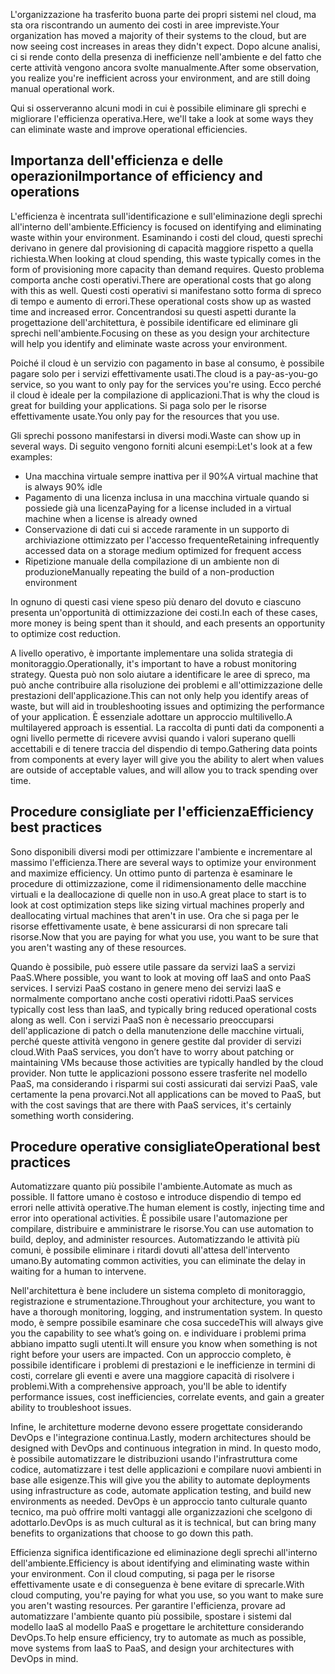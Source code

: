 <span data-ttu-id="252ed-101">L'organizzazione ha trasferito buona parte dei propri sistemi nel cloud, ma sta ora riscontrando un aumento dei costi in aree impreviste.</span><span class="sxs-lookup"><span data-stu-id="252ed-101">Your organization has moved a majority of their systems to the cloud, but are now seeing cost increases in areas they didn't expect.</span></span> <span data-ttu-id="252ed-102">Dopo alcune analisi, ci si rende conto della presenza di inefficienze nell'ambiente e del fatto che certe attività vengono ancora svolte manualmente.</span><span class="sxs-lookup"><span data-stu-id="252ed-102">After some observation, you realize you're inefficient across your environment, and are still doing manual operational work.</span></span> 

<span data-ttu-id="252ed-103">Qui si osserveranno alcuni modi in cui è possibile eliminare gli sprechi e migliorare l'efficienza operativa.</span><span class="sxs-lookup"><span data-stu-id="252ed-103">Here, we'll take a look at some ways they can eliminate waste and improve operational efficiencies.</span></span>

## <a name="importance-of-efficiency-and-operations"></a><span data-ttu-id="252ed-104">Importanza dell'efficienza e delle operazioni</span><span class="sxs-lookup"><span data-stu-id="252ed-104">Importance of efficiency and operations</span></span>

<span data-ttu-id="252ed-105">L'efficienza è incentrata sull'identificazione e sull'eliminazione degli sprechi all'interno dell'ambiente.</span><span class="sxs-lookup"><span data-stu-id="252ed-105">Efficiency is focused on identifying and eliminating waste within your environment.</span></span> <span data-ttu-id="252ed-106">Esaminando i costi del cloud, questi sprechi derivano in genere dal provisioning di capacità maggiore rispetto a quella richiesta.</span><span class="sxs-lookup"><span data-stu-id="252ed-106">When looking at cloud spending, this waste typically comes in the form of provisioning more capacity than demand requires.</span></span> <span data-ttu-id="252ed-107">Questo problema comporta anche costi operativi.</span><span class="sxs-lookup"><span data-stu-id="252ed-107">There are operational costs that go along with this as well.</span></span> <span data-ttu-id="252ed-108">Questi costi operativi si manifestano sotto forma di spreco di tempo e aumento di errori.</span><span class="sxs-lookup"><span data-stu-id="252ed-108">These operational costs show up as wasted time and increased error.</span></span> <span data-ttu-id="252ed-109">Concentrandosi su questi aspetti durante la progettazione dell'architettura, è possibile identificare ed eliminare gli sprechi nell'ambiente.</span><span class="sxs-lookup"><span data-stu-id="252ed-109">Focusing on these as you design your architecture will help you identify and eliminate waste across your environment.</span></span>

<span data-ttu-id="252ed-110">Poiché il cloud è un servizio con pagamento in base al consumo, è possibile pagare solo per i servizi effettivamente usati.</span><span class="sxs-lookup"><span data-stu-id="252ed-110">The cloud is a pay-as-you-go service, so you want to only pay for the services you're using.</span></span> <span data-ttu-id="252ed-111">Ecco perché il cloud è ideale per la compilazione di applicazioni.</span><span class="sxs-lookup"><span data-stu-id="252ed-111">That is why the cloud is great for building your applications.</span></span> <span data-ttu-id="252ed-112">Si paga solo per le risorse effettivamente usate.</span><span class="sxs-lookup"><span data-stu-id="252ed-112">You only pay for the resources that you use.</span></span>

<span data-ttu-id="252ed-113">Gli sprechi possono manifestarsi in diversi modi.</span><span class="sxs-lookup"><span data-stu-id="252ed-113">Waste can show up in several ways.</span></span> <span data-ttu-id="252ed-114">Di seguito vengono forniti alcuni esempi:</span><span class="sxs-lookup"><span data-stu-id="252ed-114">Let's look at a few examples:</span></span>

* <span data-ttu-id="252ed-115">Una macchina virtuale sempre inattiva per il 90%</span><span class="sxs-lookup"><span data-stu-id="252ed-115">A virtual machine that is always 90% idle</span></span>
* <span data-ttu-id="252ed-116">Pagamento di una licenza inclusa in una macchina virtuale quando si possiede già una licenza</span><span class="sxs-lookup"><span data-stu-id="252ed-116">Paying for a license included in a virtual machine when a license is already owned</span></span>
* <span data-ttu-id="252ed-117">Conservazione di dati cui si accede raramente in un supporto di archiviazione ottimizzato per l'accesso frequente</span><span class="sxs-lookup"><span data-stu-id="252ed-117">Retaining infrequently accessed data on a storage medium optimized for frequent access</span></span>
* <span data-ttu-id="252ed-118">Ripetizione manuale della compilazione di un ambiente non di produzione</span><span class="sxs-lookup"><span data-stu-id="252ed-118">Manually repeating the build of a non-production environment</span></span>

<span data-ttu-id="252ed-119">In ognuno di questi casi viene speso più denaro del dovuto e ciascuno presenta un'opportunità di ottimizzazione dei costi.</span><span class="sxs-lookup"><span data-stu-id="252ed-119">In each of these cases, more money is being spent than it should, and each presents an opportunity to optimize cost reduction.</span></span>

<span data-ttu-id="252ed-120">A livello operativo, è importante implementare una solida strategia di monitoraggio.</span><span class="sxs-lookup"><span data-stu-id="252ed-120">Operationally, it's important to have a robust monitoring strategy.</span></span> <span data-ttu-id="252ed-121">Questa può non solo aiutare a identificare le aree di spreco, ma può anche contribuire alla risoluzione dei problemi e all'ottimizzazione delle prestazioni dell'applicazione.</span><span class="sxs-lookup"><span data-stu-id="252ed-121">This can not only help you identify areas of waste, but will aid in troubleshooting issues and optimizing the performance of your application.</span></span> <span data-ttu-id="252ed-122">È essenziale adottare un approccio multilivello.</span><span class="sxs-lookup"><span data-stu-id="252ed-122">A multilayered approach is essential.</span></span> <span data-ttu-id="252ed-123">La raccolta di punti dati da componenti a ogni livello permette di ricevere avvisi quando i valori superano quelli accettabili e di tenere traccia del dispendio di tempo.</span><span class="sxs-lookup"><span data-stu-id="252ed-123">Gathering data points from components at every layer will give you the ability to alert when values are outside of acceptable values, and will allow you to track spending over time.</span></span>

## <a name="efficiency-best-practices"></a><span data-ttu-id="252ed-124">Procedure consigliate per l'efficienza</span><span class="sxs-lookup"><span data-stu-id="252ed-124">Efficiency best practices</span></span>

<span data-ttu-id="252ed-125">Sono disponibili diversi modi per ottimizzare l'ambiente e incrementare al massimo l'efficienza.</span><span class="sxs-lookup"><span data-stu-id="252ed-125">There are several ways to optimize your environment and maximize efficiency.</span></span> <span data-ttu-id="252ed-126">Un ottimo punto di partenza è esaminare le procedure di ottimizzazione, come il ridimensionamento delle macchine virtuali e la deallocazione di quelle non in uso.</span><span class="sxs-lookup"><span data-stu-id="252ed-126">A great place to start is to look at cost optimization steps like sizing virtual machines properly and deallocating virtual machines that aren't in use.</span></span> <span data-ttu-id="252ed-127">Ora che si paga per le risorse effettivamente usate, è bene assicurarsi di non sprecare tali risorse.</span><span class="sxs-lookup"><span data-stu-id="252ed-127">Now that you are paying for what you use, you want to be sure that you aren't wasting any of these resources.</span></span>

<span data-ttu-id="252ed-128">Quando è possibile, può essere utile passare da servizi IaaS a servizi PaaS.</span><span class="sxs-lookup"><span data-stu-id="252ed-128">Where possible, you want to look at moving off IaaS and onto PaaS services.</span></span> <span data-ttu-id="252ed-129">I servizi PaaS costano in genere meno dei servizi IaaS e normalmente comportano anche costi operativi ridotti.</span><span class="sxs-lookup"><span data-stu-id="252ed-129">PaaS services typically cost less than IaaS, and typically bring reduced operational costs along as well.</span></span> <span data-ttu-id="252ed-130">Con i servizi PaaS non è necessario preoccuparsi dell'applicazione di patch o della manutenzione delle macchine virtuali, perché queste attività vengono in genere gestite dal provider di servizi cloud.</span><span class="sxs-lookup"><span data-stu-id="252ed-130">With PaaS services, you don’t have to worry about patching or maintaining VMs because those activities are typically handled by the cloud provider.</span></span> <span data-ttu-id="252ed-131">Non tutte le applicazioni possono essere trasferite nel modello PaaS, ma considerando i risparmi sui costi assicurati dai servizi PaaS, vale certamente la pena provarci.</span><span class="sxs-lookup"><span data-stu-id="252ed-131">Not all applications can be moved to PaaS, but with the cost savings that are there with PaaS services, it's certainly something worth considering.</span></span>

## <a name="operational-best-practices"></a><span data-ttu-id="252ed-132">Procedure operative consigliate</span><span class="sxs-lookup"><span data-stu-id="252ed-132">Operational best practices</span></span>

<span data-ttu-id="252ed-133">Automatizzare quanto più possibile l'ambiente.</span><span class="sxs-lookup"><span data-stu-id="252ed-133">Automate as much as possible.</span></span> <span data-ttu-id="252ed-134">Il fattore umano è costoso e introduce dispendio di tempo ed errori nelle attività operative.</span><span class="sxs-lookup"><span data-stu-id="252ed-134">The human element is costly, injecting time and error into operational activities.</span></span> <span data-ttu-id="252ed-135">È possibile usare l'automazione per compilare, distribuire e amministrare le risorse.</span><span class="sxs-lookup"><span data-stu-id="252ed-135">You can use automation to build, deploy, and administer resources.</span></span> <span data-ttu-id="252ed-136">Automatizzando le attività più comuni, è possibile eliminare i ritardi dovuti all'attesa dell'intervento umano.</span><span class="sxs-lookup"><span data-stu-id="252ed-136">By automating common activities, you can eliminate the delay in waiting for a human to intervene.</span></span>

<span data-ttu-id="252ed-137">Nell'architettura è bene includere un sistema completo di monitoraggio, registrazione e strumentazione.</span><span class="sxs-lookup"><span data-stu-id="252ed-137">Throughout your architecture, you want to have a thorough monitoring, logging, and instrumentation system.</span></span> <span data-ttu-id="252ed-138">In questo modo, è sempre possibile esaminare che cosa succede</span><span class="sxs-lookup"><span data-stu-id="252ed-138">This will always give you the capability to see what’s going on.</span></span> <span data-ttu-id="252ed-139">e individuare i problemi prima abbiano impatto sugli utenti.</span><span class="sxs-lookup"><span data-stu-id="252ed-139">It will ensure you know when something is not right before your users are impacted.</span></span> <span data-ttu-id="252ed-140">Con un approccio completo, è possibile identificare i problemi di prestazioni e le inefficienze in termini di costi, correlare gli eventi e avere una maggiore capacità di risolvere i problemi.</span><span class="sxs-lookup"><span data-stu-id="252ed-140">With a comprehensive approach, you'll be able to identify performance issues, cost inefficiencies, correlate events, and gain a greater ability to troubleshoot issues.</span></span>

<span data-ttu-id="252ed-141">Infine, le architetture moderne devono essere progettate considerando DevOps e l'integrazione continua.</span><span class="sxs-lookup"><span data-stu-id="252ed-141">Lastly, modern architectures should be designed with DevOps and continuous integration in mind.</span></span> <span data-ttu-id="252ed-142">In questo modo, è possibile automatizzare le distribuzioni usando l'infrastruttura come codice, automatizzare i test delle applicazioni e compilare nuovi ambienti in base alle esigenze.</span><span class="sxs-lookup"><span data-stu-id="252ed-142">This will give you the ability to automate deployments using infrastructure as code, automate application testing, and build new environments as needed.</span></span> <span data-ttu-id="252ed-143">DevOps è un approccio tanto culturale quanto tecnico, ma può offrire molti vantaggi alle organizzazioni che scelgono di adottarlo.</span><span class="sxs-lookup"><span data-stu-id="252ed-143">DevOps is as much cultural as it is technical, but can bring many benefits to organizations that choose to go down this path.</span></span>

<span data-ttu-id="252ed-144">Efficienza significa identificazione ed eliminazione degli sprechi all'interno dell'ambiente.</span><span class="sxs-lookup"><span data-stu-id="252ed-144">Efficiency is about identifying and eliminating waste within your environment.</span></span> <span data-ttu-id="252ed-145">Con il cloud computing, si paga per le risorse effettivamente usate e di conseguenza è bene evitare di sprecarle.</span><span class="sxs-lookup"><span data-stu-id="252ed-145">With cloud computing, you're paying for what you use, so you want to make sure you aren't wasting resources.</span></span> <span data-ttu-id="252ed-146">Per garantire l'efficienza, provare ad automatizzare l'ambiente quanto più possibile, spostare i sistemi dal modello IaaS al modello PaaS e progettare le architetture considerando DevOps.</span><span class="sxs-lookup"><span data-stu-id="252ed-146">To help ensure efficiency, try to automate as much as possible, move systems from IaaS to PaaS, and design your architectures with DevOps in mind.</span></span> 
